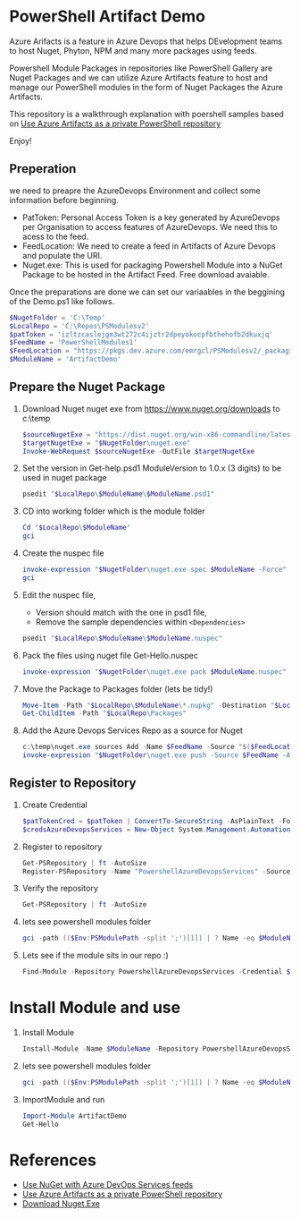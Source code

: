 # PowerShell Artifact Demo
Azure Arifacts is a feature in Azure Devops that helps DEvelopment teams to host Nuget, Phyton, NPM and many more packages using feeds. 

Powershell Module Packages in repositories like PowerShell Gallery are Nuget Packages and we can utilize Azure Artifacts feature to host and manage our PowerShell modules in the form of Nuget Packages the Azure Artifacts. 

This repository is a walkthrough explanation with poershell samples based on [Use Azure Artifacts as a private PowerShell repository](https://docs.microsoft.com/en-us/azure/devops/.artifacts/tutorials/private-powershell-library?view=azure-devops)

Enjoy!


## Preperation

we need to preapre the AzureDevops Environment and collect some information before beginning.

- PatToken: Personal Access Token is a key generated by AzureDevops per Organisation to access features of AzureDevops. We need this to acess to the feed.
- FeedLocation: We need to create a feed in Artifacts of Azure Devops and populate the URI.
- Nuget.exe: This is used for packaging Powershell Module into a NuGet Package to be hosted in the Artifact Feed. Free download avaiable. 

Once the preparations are done we can set our variaables in the beggining of the Demo.ps1 like follows.

```PowerShell
$NugetFolder = 'C:\Temp'
$LocalRepo = 'C:\Repos\PSModulesv2'
$patToken = 'izltzcaslejgm3wt272c4ijztr2dpeyokocpfbthehofb2dkuxjq'
$FeedName = 'PowerShellModules1'
$FeedLocation = "https://pkgs.dev.azure.com/emrgcl/PSModulesv2/_packaging/$FeedName/nuget"
$ModuleName = 'ArtifactDemo'
```

## Prepare the Nuget Package

1. Download Nuget nuget exe from https://www.nuget.org/downloads to c:\temp

    ```PowerShell
    $sourceNugetExe = "https://dist.nuget.org/win-x86-commandline/latest/nuget.exe"
    $targetNugetExe = "$NugetFolder\nuget.exe"
    Invoke-WebRequest $sourceNugetExe -OutFile $targetNugetExe
    ```

1. Set the version in Get-help.psd1  ModuleVersion to 1.0.x (3 digits) to be used in nuget package
    ```PowerShell
    psedit "$LocalRepo\$ModuleName\$ModuleName.psd1"
    ```

1. CD into working folder which is the module folder
    ```PowerShell
    Cd "$LocalRepo\$ModuleName"
    gci
    ```

1. Create the nuspec file
    ```PowerShell
    invoke-expression "$NugetFolder\nuget.exe spec $ModuleName -Force"
    gci 
    ```

1. Edit the nuspec file, 
    - Version should match with the one in psd1 file, 
    - Remove the sample dependencies within ```<Dependencies>```
    
    ```PowerShell
    psedit "$LocalRepo\$ModuleName\$ModuleName.nuspec"
    ```    
   
1. Pack the files using nuget file Get-Hello.nuspec

    ```PowerShell
    invoke-expression "$NugetFolder\nuget.exe pack $ModuleName.nuspec"
    ```

1. Move the Package to Packages folder (lets be tidy!)
    ```PowerShell
    Move-Item -Path "$LocalRepo\$ModuleName\*.nupkg" -Destination "$LocalRepo\packages"
    Get-ChildItem -Path "$LocalRepo\Packages"
    ```
1. Add the Azure Devops Services Repo as a source for Nuget
    ```PowerShell
    c:\temp\nuget.exe sources Add -Name $FeedName -Source "$($FeedLocation)/v3/index.json" -username "emreg@microsoft.com" -password $patToken
    invoke-expression "$NugetFolder\nuget.exe push -Source $FeedName -ApiKey AZ $LocalRepo\Packages\$ModuleName.1.0.5.nupkg"
    ```

## Register to Repository

1. Create Credential
    ```PowerShell
    $patTokenCred = $patToken | ConvertTo-SecureString -AsPlainText -Force 
    $credsAzureDevopsServices = New-Object System.Management.Automation.PSCredential("emreg@microsoft.com", $patTokenCred)
    ```
1. Register to repository
    ```PowerShell
    Get-PSRepository | ft -AutoSize
    Register-PSRepository -Name "PowershellAzureDevopsServices" -SourceLocation "$($FeedLocation)/v2"  -PublishLocation "$($FeedLocation)/v2" -InstallationPolicy Trusted -Credential $credsAzureDevopsServices
    ```
1. Verify the repository
    ```PowerShell
    Get-PSRepository | ft -AutoSize
    ```
1. lets see powershell modules folder
    ```PowerShell
    gci -path (($Env:PSModulePath -split ';')[1]) | ? Name -eq $ModuleName
    ```
1. Lets see if the module sits in our repo :) 
    ```PowerShell
    Find-Module -Repository PowershellAzureDevopsServices -Credential $credsAzureDevopsServices
    ```

# Install Module  and use
1. Install Module
    ```PowerShell
    Install-Module -Name $ModuleName -Repository PowershellAzureDevopsServices -Credential $credsAzureDevopsServices
    ```
1. lets see powershell modules folder
    ```PowerShell
    gci -path (($Env:PSModulePath -split ';')[1]) | ? Name -eq $ModuleName
    ```
1. ImportModule and run
    ```PowerShell
    Import-Module ArtifactDemo
    Get-Hello
    ```

# References
 - [Use NuGet with Azure DevOps Services feeds](https://docs.microsoft.com/en-us/azure/devops/artifacts/nuget/nuget-exe?view=azure-devops#add-a-feed-to-nuget-2)
 - [Use Azure Artifacts as a private PowerShell repository](https://docs.microsoft.com/en-us/azure/devops/artifacts/tutorials/private-powershell-library?view=azure-devops)
 - [Download Nuget.Exe](https://www.nuget.org/downloads)
 
